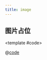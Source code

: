 ```yaml
---
title: image
---
```


## 图片占位

<demo-box showCode>
  <ImageDemo />

<template #code>

@[code](/src/demos/ImageDemo.vue)

  </template>
</demo-box>

<script setup>
import ImageDemo from '@/demos/ImageDemo.vue'

</script>
